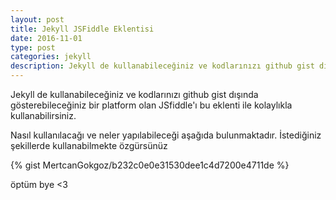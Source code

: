 ```yaml
---
layout: post
title: Jekyll JSFiddle Eklentisi
date: 2016-11-01
type: post
categories: jekyll
description: Jekyll de kullanabileceğiniz ve kodlarınızı github gist dışında gösterebileceğiniz bir platform olan JSfiddle'ı bu eklenti ile kolaylıkla kullanabilirsiniz.
---
```


Jekyll de kullanabileceğiniz ve kodlarınızı github gist dışında gösterebileceğiniz bir platform olan JSfiddle'ı bu eklenti ile kolaylıkla kullanabilirsiniz.

Nasıl kullanılacağı ve neler yapılabileceği aşağıda bulunmaktadır. İstediğiniz şekillerde kullanabilmekte özgürsünüz

{% gist MertcanGokgoz/b232c0e0e31530dee1c4d7200e4711de %}

öptüm bye <3